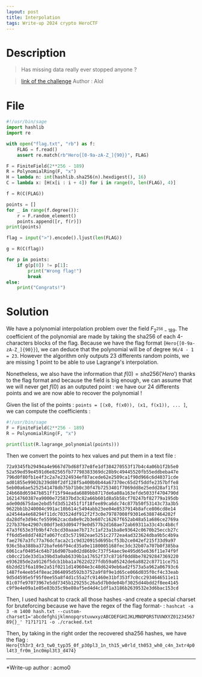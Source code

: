 ```yaml
---
layout: post
title: Interpolation
tags: Write-up 2024 crypto HeroCTF
---
```

# Description
> Has missing data really ever stopped anyone ?

> [link of the challenge](https://github.com/HeroCTF/HeroCTF_v6/tree/2908eb81a8677da569a6a6b0007de8afcda3de20/Crypto/Interpolation)
> Author : Alol

# File
```python
#!/usr/bin/sage
import hashlib
import re

with open("flag.txt", "rb") as f:
    FLAG = f.read()
    assert re.match(rb"Hero{[0-9a-zA-Z_]{90}}", FLAG)

F = FiniteField(2**256 - 189)
R = PolynomialRing(F, "x")
H = lambda n: int(hashlib.sha256(n).hexdigest(), 16)
C = lambda x: [H(x[i : i + 4]) for i in range(0, len(FLAG), 4)]

f = R(C(FLAG))

points = []
for _ in range(f.degree()):
    r = F.random_element()
    points.append([r, f(r)])
print(points)

flag = input(">").encode().ljust(len(FLAG))

g = R(C(flag))

for p in points:
    if g(p[0]) != p[1]:
        print("Wrong flag!")
        break
else:
    print("Congrats!")
```

# Solution
We have a polynomial interpolation problem over the field $F_{2^{256} - 189}$. The coefficient of the polynomial are made by taking the sha256 of each 4-characters blocks of the flag. Because we have the flag format (`Hero{[0-9a-zA-Z_]{90}}`), we can deduce that the polynomial will be of degree `96/4 - 1 = 23`. However the algorithm only outputs 23 differents random points, we are missing 1 point to be able to use Lagrange's interpolation. 

Nonetheless, we also have the information that $f(0) = sha256('Hero')$ thanks to the flag format and because the field is big enough, we can assume that we will never get $f(0)$ as an outputed point : we have our 24 differents points and we are now able to recover the polynomial !

Given the list of the points : `points = [(x0, f(x0)), (x1, f(x1)), ... ]`, we can compute the coefficients :
```python
#!/usr/bin/sage
F = FiniteField(2**256 - 189)
R = PolynomialRing(F, "x")

print(list(R.lagrange_polynomial(points)))
```
Then we convert the points to hex values and put them in a text file :
```
72a9345fb29494a4e9667d7bd68f37e8fe1df384270553f17b4c4a06b1f2b5e0
52a59ed59e4591d6e82565fb77798383369dc28b9c49445520fb55eddbeba47e
796d0f80fb1e4f3c2a7e2324934ef87acede62e2509ca1f90d966c6d40371cde
ad01855e9902b239d80f2df128f5a400b0b44a67370ec65d2f5ddfe2357bffe8
5eb00a6ae5252541478db75b71b0c30f47b7253401f7069dd8e25edd28af1f31
24b668d65947b851ff15f94eada6889bb8717de6a08a163efde5033f4704790d
16214760387ea9000e725837bd3c82a66b601d8a5b58cf70247bf82779a195db
ade00d675dae2ebd5fd3d512451f1f18fee89ca6dc74c877b50f53143c73a3b5
9622bb1b240004c991ac10b614c5494abb23ee04e8537914b8afce806cd8e14
a24544a4e68294f11dc703524df912f2f3c0e79787008f9301e63887464202f
da28dfe3d94cfe559962cacda8e9c2b3e607c16267f652ab48a51a686ce2769a
227b376e42907c00df3e83d0947f9e0d577b2d168ae72ab69311a33c43c4b8cf
47a3f653e3fb9bf47cbcd30aaae7b717c1af23a1ba8e93642c0670b25eccb27c
ff6dd5e8dd7482fa067fcd3c571982eae5251c2772ea4ad323624dba9b5c4b9a
fae2767a3fc77a76dcfaca2c1c9d320915d695bcf53b2ce042ef215f33d9a97
936c5ba388ba372bafe66f94cd35a9e1180005168fec3dc32b07a707b0f385ba
6061caf04054c64b716d907ba0d2d86b9c737f54aec9e495d65e636f11e74f9f
cb0cc21de33d1a39bd3a0ab6339b1a17652f37c8716f0dd8be78292847369220
e936285de2a9126f5dcb1bba1a7622d227fdb59a05242de6a8822c87711ce751
6b2dd21f6a189e2a51f0211d149604e3c48d6249eb6ad2f573a5a962a06793c6
1487fe4eeb54f8eac2064095d592b3752a9f8f9e1d65ce066d035f0cf4c33eab
9d5d4595e5f95f0ee55a8f4d1c55a2fc91460e31bf353f7c0cc2934646511e11
81c07fe97073967e5dd7345b129255c26a5d7b0de04bf3025d44bdd2f8ee4145
c9f9e4e09a1e05e83b35c9be80af5ed4d4c1df1a3186b2639532e3d6bac153cd
```
Then, I used hashcat to crack all those hashes -and create a special charset for bruteforcing because we have the regex of the flag format- : `hashcat -a 3 -m 1400 hash.txt --custom-charset1='abcdefghijklmnopqrstuvwxyzABCDEFGHIJKLMNOPQRSTUVWXYZ0123456789{}_' ?1?1?1?1 -o ./cracked.txt`

Then, by taking in the right order the recovered sha256 hashes, we have the flag : `Hero{th3r3_4r3_tw0_typ35_0f_p30pl3_1n_th15_w0rld_th053_wh0_c4n_3xtr4p0l4t3_fr0m_1nc0mpl3t3_d474}`
***
*Write-up author : acmo0